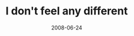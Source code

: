 ---
layout: base.njk
title : 'I don&#39;t feel any different' 
view_title : 'I don&#39;t feel any different' 
year : '2008' 
date : '2008-06-24' 
img_file : '/drawing/idontfeelanydifferent.jpg' 
html_file : 'idontfeelanydifferent' 
next_html : 'savethemoose.html' 
year_order : '274' 
permalink : "title/{{html_file}}.html"
---